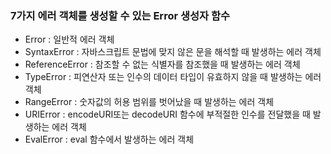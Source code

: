 ### 7가지 에러 객체를 생성할 수 있는 Error 생성자 함수

- Error : 일반적 에러 객체
- SyntaxError : 자바스크립트 문법에 맞지 않은 문을 해석할 때 발생하는 에러 객체
- ReferenceError : 참조할 수 없는 식별자를 참조했을 때 발생하는 에러 객체
- TypeError : 피연산자 또는 인수의 데이터 타입이 유효하지 않을 때 발생하는 에러 객체
- RangeError : 숫자값의 허용 범위를 벗어났을 때 발생하는 에러 객체
- URIError : encodeURI또는 decodeURI 함수에 부적절한 인수를 전달했을 때 발생하는 에러 객체
- EvalError : eval 함수에서 발생하는 에러 객체
